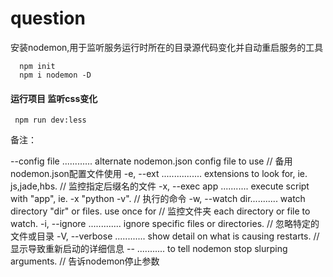 # question
安装nodemon,用于监听服务运行时所在的目录源代码变化并自动重启服务的工具
```
  npm init 
  npm i nodemon -D
```

#### 运行项目 监听css变化
```
 npm run dev:less
```


备注：
>
--config file ............ alternate nodemon.json config file to use // 备用nodemon.json配置文件使用
-e, --ext ................ extensions to look for, ie. js,jade,hbs. // 监控指定后缀名的文件
-x, --exec app ........... execute script with "app", ie. -x "python -v". // 执行的命令
-w, --watch dir........... watch directory "dir" or files. use once for // 监控文件夹
                            each directory or file to watch.
-i, --ignore ............. ignore specific files or directories. // 忽略特定的文件或目录
-V, --verbose ............ show detail on what is causing restarts. // 显示导致重新启动的详细信息
-- <your args> ........... to tell nodemon stop slurping arguments. // 告诉nodemon停止参数

